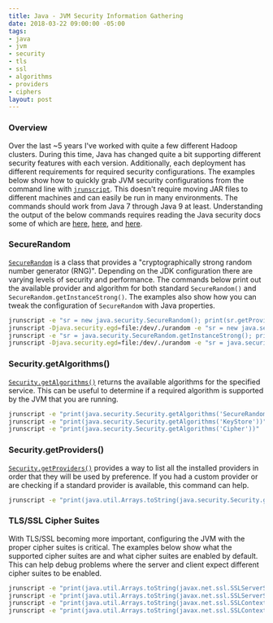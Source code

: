 ```yaml
---
title: Java - JVM Security Information Gathering
date: 2018-03-22 09:00:00 -05:00
tags:
- java
- jvm
- security
- tls
- ssl
- algorithms
- providers
- ciphers
layout: post
---
```


### Overview
Over the last ~5 years I've worked with quite a few different Hadoop clusters. During this time, Java has changed quite a bit supporting different security features with each version. Additionally, each deployment has different requirements for required security configurations. The examples below show how to quickly grab JVM security configurations from the command line with [`jrunscript`](https://docs.oracle.com/javase/9/tools/jrunscript.htm#JSWOR750). This doesn't require moving JAR files to different machines and can easily be run in many environments. The commands should work from Java 7 through Java 9 at least. Understanding the output of the below commands requires reading the Java security docs some of which are [here](https://docs.oracle.com/javase/9/security/toc.htm), [here](https://docs.oracle.com/javase/9/security/oracleproviders.htm#JSSEC-GUID-F41EE1C9-DD6A-4BAB-8979-EB7654094029), and [here](https://docs.oracle.com/javase/9/docs/specs/security/standard-names.html).
 
### SecureRandom
[`SecureRandom`](https://docs.oracle.com/javase/9/docs/api/java/security/SecureRandom.html) is a class that provides a "cryptographically strong random number generator (RNG)". Depending on the JDK configuration there are varying levels of security and performance. The commands below print out the available provider and algorithm for both standard `SecureRandom()` and `SecureRandom.getInstanceStrong()`. The examples also show how you can tweak the configuration of `SecureRandom` with Java properties.

```bash
jrunscript -e "sr = new java.security.SecureRandom(); print(sr.getProvider() + ' - ' + sr.getAlgorithm())"
jrunscript -Djava.security.egd=file:/dev/./urandom -e "sr = new java.security.SecureRandom(); print(sr.getProvider() + ' - ' + sr.getAlgorithm())"
jrunscript -e "sr = java.security.SecureRandom.getInstanceStrong(); print(sr.getProvider() + ' - ' + sr.getAlgorithm())"
jrunscript -Djava.security.egd=file:/dev/./urandom -e "sr = java.security.SecureRandom.getInstanceStrong(); print(sr.getProvider() + ' - ' + sr.getAlgorithm())"
```

### Security.getAlgorithms()
[`Security.getAlgorithms()`](https://docs.oracle.com/javase/9/docs/api/java/security/Security.html#getAlgorithms-java.lang.String-) returns the available algorithms for the specified service. This can be useful to determine if a required algorithm is supported by the JVM that you are running.

```bash
jrunscript -e "print(java.security.Security.getAlgorithms('SecureRandom'))"
jrunscript -e "print(java.security.Security.getAlgorithms('KeyStore'))"
jrunscript -e "print(java.security.Security.getAlgorithms('Cipher'))"
```

### Security.getProviders()
[`Security.getProviders()`](https://docs.oracle.com/javase/9/docs/api/java/security/Security.html#getProviders--) provides a way to list all the installed providers in order that they will be used by preference. If you had a custom provider or are checking if a standard provider is available, this command can help.

```bash
jrunscript -e "print(java.util.Arrays.toString(java.security.Security.getProviders()))"
```

### TLS/SSL Cipher Suites
With TLS/SSL becoming more important, configuring the JVM with the proper cipher suites is critical. The examples below show what the supported cipher suites are and what cipher suites are enabled by default. This can help debug problems where the server and client expect different cipher suites to be enabled.

```bash
jrunscript -e "print(java.util.Arrays.toString(javax.net.ssl.SSLServerSocketFactory.getDefault().getDefaultCipherSuites()))"
jrunscript -e "print(java.util.Arrays.toString(javax.net.ssl.SSLServerSocketFactory.getDefault().getSupportedCipherSuites()))"
jrunscript -e "print(java.util.Arrays.toString(javax.net.ssl.SSLContext.getDefault().getDefaultSSLParameters().getCipherSuites()))"
jrunscript -e "print(java.util.Arrays.toString(javax.net.ssl.SSLContext.getDefault().getSupportedSSLParameters().getCipherSuites()))"
```

